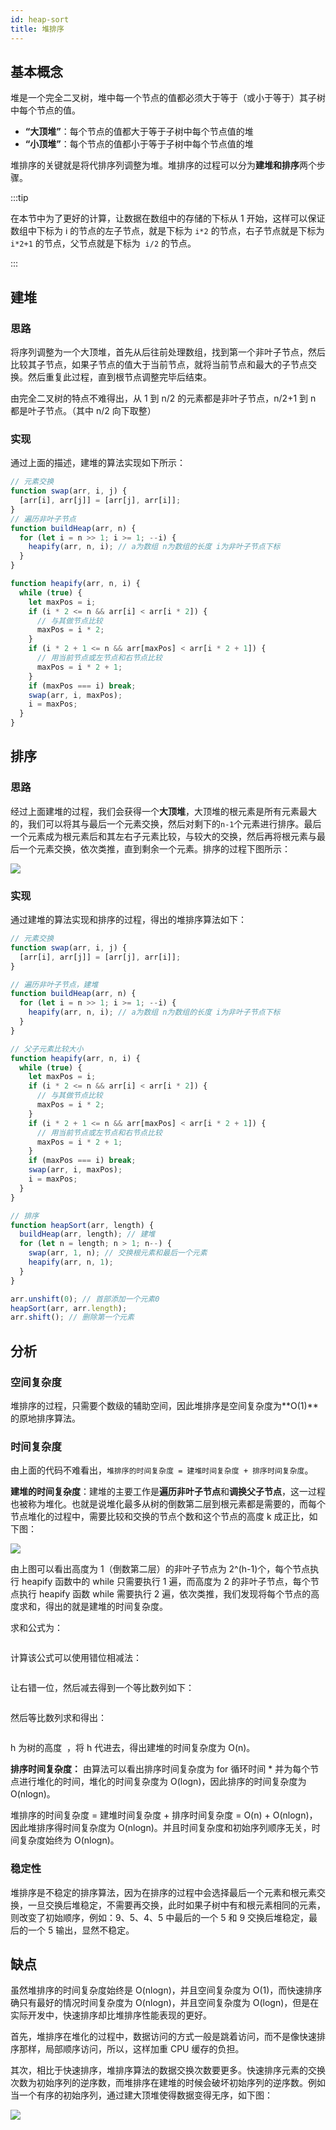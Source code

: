 ```yaml
---
id: heap-sort
title: 堆排序
---
```


## 基本概念

堆是一个完全二叉树，堆中每一个节点的值都必须大于等于（或小于等于）其子树中每个节点的值。

- **“大顶堆”**：每个节点的值都大于等于子树中每个节点值的堆
- **“小顶堆”**：每个节点的值都小于等于子树中每个节点值的堆

堆排序的关键就是将代排序列调整为堆。堆排序的过程可以分为**建堆和排序**两个步骤。

:::tip

在本节中为了更好的计算，让数据在数组中的存储的下标从 1 开始，这样可以保证数组中下标为 i 的节点的左子节点，就是下标为 `i*2` 的节点，右子节点就是下标为 `i*2+1` 的节点，父节点就是下标为 ​ `i/2` 的节点。

:::

## 建堆

### 思路

将序列调整为一个大顶堆，首先从后往前处理数组，找到第一个非叶子节点，然后比较其子节点，如果子节点的值大于当前节点，就将当前节点和最大的子节点交换。然后重复此过程，直到根节点调整完毕后结束。

<GifPlayer gif="https://cosmos-x.oss-cn-hangzhou.aliyuncs.com/20200730140334.gif" still="https://cosmos-x.oss-cn-hangzhou.aliyuncs.com/20200730141249.png" />

由完全二叉树的特点不难得出，从 1 到 n/2 的元素都是非叶子节点，n/2+1 到 n 都是叶子节点。（其中 n/2 向下取整）

### 实现

通过上面的描述，建堆的算法实现如下所示：

```js
// 元素交换
function swap(arr, i, j) {
  [arr[i], arr[j]] = [arr[j], arr[i]];
}
// 遍历非叶子节点
function buildHeap(arr, n) {
  for (let i = n >> 1; i >= 1; --i) {
    heapify(arr, n, i); // a为数组 n为数组的长度 i为非叶子节点下标
  }
}

function heapify(arr, n, i) {
  while (true) {
    let maxPos = i;
    if (i * 2 <= n && arr[i] < arr[i * 2]) {
      // 与其做节点比较
      maxPos = i * 2;
    }
    if (i * 2 + 1 <= n && arr[maxPos] < arr[i * 2 + 1]) {
      // 用当前节点或左节点和右节点比较
      maxPos = i * 2 + 1;
    }
    if (maxPos === i) break;
    swap(arr, i, maxPos);
    i = maxPos;
  }
}
```

## 排序

### 思路

经过上面建堆的过程，我们会获得一个**大顶堆**，大顶堆的根元素是所有元素最大的，我们可以将其与最后一个元素交换，然后对剩下的`n-1`个元素进行排序。最后一个元素成为根元素后和其左右子元素比较，与较大的交换，然后再将根元素与最后一个元素交换，依次类推，直到剩余一个元素。排序的过程下图所示：

<Img w="600" src='https://cosmos-x.oss-cn-hangzhou.aliyuncs.com/20200730144433.png'/>

### 实现

通过建堆的算法实现和排序的过程，得出的堆排序算法如下：

```js
// 元素交换
function swap(arr, i, j) {
  [arr[i], arr[j]] = [arr[j], arr[i]];
}

// 遍历非叶子节点，建堆
function buildHeap(arr, n) {
  for (let i = n >> 1; i >= 1; --i) {
    heapify(arr, n, i); // a为数组 n为数组的长度 i为非叶子节点下标
  }
}

// 父子元素比较大小
function heapify(arr, n, i) {
  while (true) {
    let maxPos = i;
    if (i * 2 <= n && arr[i] < arr[i * 2]) {
      // 与其做节点比较
      maxPos = i * 2;
    }
    if (i * 2 + 1 <= n && arr[maxPos] < arr[i * 2 + 1]) {
      // 用当前节点或左节点和右节点比较
      maxPos = i * 2 + 1;
    }
    if (maxPos === i) break;
    swap(arr, i, maxPos);
    i = maxPos;
  }
}

// 排序
function heapSort(arr, length) {
  buildHeap(arr, length); // 建堆
  for (let n = length; n > 1; n--) {
    swap(arr, 1, n); // 交换根元素和最后一个元素
    heapify(arr, n, 1);
  }
}

arr.unshift(0); // 首部添加一个元素0
heapSort(arr, arr.length);
arr.shift(); // 删除第一个元素
```

## 分析

### 空间复杂度

堆排序的过程，只需要个数级的辅助空间，因此堆排序是空间复杂度为**O(1)**的原地排序算法。

### 时间复杂度

由上面的代码不难看出，`堆排序的时间复杂度 = 建堆时间复杂度 + 排序时间复杂度`。

**建堆的时间复杂度**：建堆的主要工作是**遍历非叶子节点**和**调换父子节点**，这一过程也被称为堆化。也就是说堆化最多从树的倒数第二层到根元素都是需要的，而每个节点堆化的过程中，需要比较和交换的节点个数和这个节点的高度 k 成正比，如下图：

<Img w="600" src='https://cosmos-x.oss-cn-hangzhou.aliyuncs.com/20200730141353.png'/>

由上图可以看出高度为 1（倒数第二层）的非叶子节点为 2^(h-1)个，每个节点执行 heapify 函数中的 while 只需要执行 1 遍，而高度为 2 的非叶子节点，每个节点执行 heapify 函数 while 需要执行 2 遍，依次类推，我们发现将每个节点的高度求和，得出的就是建堆的时间复杂度。

求和公式为：

<Math code="S1 = 1*h + 2*(h-1) + 2^{2}*(h-2) + ... + 2^{h-1}*1" block />

计算该公式可以使用错位相减法：

<Math code="S2 = 2*h + 2^{2}*(h-1) + 2^{2}*(h-2) + ... + 2^{h-1}*2 + 2^{h}*1" block />

让<Math code="S2" />右错一位，然后减去<Math code="S1" />得到一个等比数列如下：

<Math code="S = S2 - S1 = -h + 2+ 2^{2} + 2^{2} + ... + 2^{h-1} + 2^{h}" block />

然后等比数列求和得出：

<Math code="S = 2^{h+1} - h - 2" block />

h 为树的高度 <Math code="log_{2}n" /> ，将 h 代进去，得出建堆的时间复杂度为 O(n)。

**排序时间复杂度：** 由算法可以看出排序时间复杂度为 for 循环时间 \* 并为每个节点进行堆化的时间，堆化的时间复杂度为 O(logn)，因此排序的时间复杂度为 O(nlogn)。

堆排序的时间复杂度 = 建堆时间复杂度 + 排序时间复杂度 = O(n) + O(nlogn)，因此堆排序得时间复杂度为 O(nlogn)。并且时间复杂度和初始序列顺序无关，时间复杂度始终为 O(nlogn)。

### 稳定性

堆排序是不稳定的排序算法，因为在排序的过程中会选择最后一个元素和根元素交换，一旦交换后堆稳定，不需要再交换，此时如果子树中有和根元素相同的元素，则改变了初始顺序，例如：9、5、4、5 中最后的一个 5 和 9 交换后堆稳定，最后的一个 5 输出，显然不稳定。

## 缺点

虽然堆排序的时间复杂度始终是 O(nlogn)，并且空间复杂度为 O(1)，而快速排序确只有最好的情况时间复杂度为 O(nlogn)，并且空间复杂度为 O(logn)，但是在实际开发中，快速排序却比堆排序性能表现的更好。

首先，堆排序在堆化的过程中，数据访问的方式一般是跳着访问，而不是像快速排序那样，局部顺序访问，所以，这样加重 CPU 缓存的负担。

其次，相比于快速排序，堆排序算法的数据交换次数要更多。快速排序元素的交换次数为初始序列的逆序数，而堆排序在建堆的时候会破坏初始序列的逆序数。例如当一个有序的初始序列，通过建大顶堆使得数据变得无序，如下图：

<Img w="600" src='https://cosmos-x.oss-cn-hangzhou.aliyuncs.com/20200730142535.png'/>
